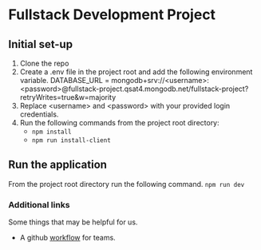 # Fullstack Development Project

## Initial set-up

1. Clone the repo
2. Create a .env file in the project root and add the following environment variable.
   DATABASE_URL = mongodb+srv://&lt;username&gt;:&lt;password&gt;@fullstack-project.qsat4.mongodb.net/fullstack-project?retryWrites=true&w=majority
3. Replace &lt;username&gt; and &lt;password&gt; with your provided login credentials.
4. Run the following commands from the project root directory:
   - `npm install`
   - `npm run install-client`

## Run the application

From the project root directory run the following command.
`npm run dev`

### Additional links

Some things that may be helpful for us.

- A github [workflow](https://medium.com/@androidmatheny/using-git-and-github-on-group-projects-d636be2cdd4d) for teams.
